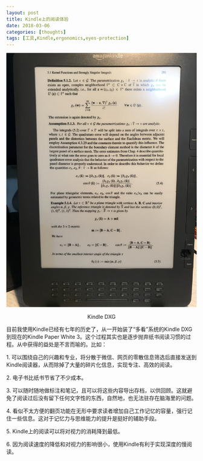 ```yaml
---
layout: post
title: Kindle上的阅读体验
date: 2018-03-06
categories: [thoughts]
tags: [工具,Kindle,ergonomics,eyes-protection]
---
```


![Kindle DXG](/figures/p48954509.jpg)
<p align="center">Kindle DXG</p>

目前我使用Kindle已经有七年的历史了，从一开始装了“多看”系统的Kindle DXG到现在的Kindle Paper White 3。这个过程其实也是逐步抛弃纸书阅读习惯的过程。从中获得的益处是不言而喻的。比如：

1\. 可以围绕自己的兴趣和专业，将分散于微信、网页的零散信息筛选后直接发送到Kindle阅读器，从而除掉了大量的碎片化信息，实现专注、高效的阅读。

2\. 电子书比纸书节省了不少成本。

3\. 可以随时随地做标注和笔记，且可以将这些内容导出存档，以供回顾。这就避免了阅读过后没有留下任何文字性的东西，自然地，也无法驻存在脑海里的问题。

4\. 看似不太方便的翻页功能在无形中要求读者增加自己工作记忆的容量，强行记住一些信息。这对于记忆力与思维能力的提升是挺好的辅助手段。

5\. Kindle上的阅读可以将对视力的消耗降到最低。

6\. 因为阅读速度的降低和对视力的影响很小，使用Kindle有利于实现深度的慢阅读。
